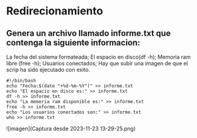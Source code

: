 # Redirecionamiento
## Genera un archivo llamado informe.txt que contenga la siguiente informacion: 
La fecha del sistema formateada; 
El espacio en disco(df -h);
Memoria ram libre (free -h);
Usuarios conectados;
Hay que subir una imagen de que el scrip ha sido ejecutado con exito.
```
#!/bin/bash
echo "Fecha:$(date "+%d-%m-%Y")" >> informe.txt
echo "El espacio en disco es:" >> informe.txt
df -h >> informe.txt
echo "La memoria ram disponible es:" >> informe.txt
free -h >> informe.txt
echo "Los usuarios conectados son:" >> informe.txt
who >> informe.txt
```
![imagen](Captura desde 2023-11-23 13-29-25.png)

